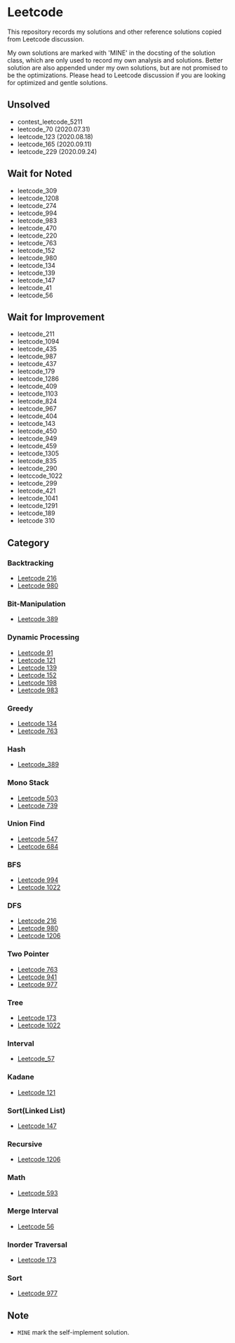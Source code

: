 # Leetcode

This repository records my solutions and other reference solutions copied from
Leetcode discussion.

My own solutions are marked with 'MINE' in the docsting of the solution class,
which are only used to record my own analysis and solutions. Better solution are
also appended under my own solutions, but are not promised to be the
optimizations. Please head to Leetcode discussion if you are looking for
optimized and gentle solutions.

## Unsolved

- contest_leetcode_5211
- leetcode_70 (2020.07.31)
- leetcode_123 (2020.08.18)
- leetcode_165 (2020.09.11)
- leetcode_229 (2020.09.24)

## Wait for Noted

- leetcode_309
- leetcode_1208
- leetcode_274
- leetcode_994
- leetcode_983
- leetcode_470
- leetcode_220
- leetcode_763
- leetcode_152
- leetcode_980
- leetcode_134
- leetcode_139
- leetcode_147
- leetcode_41
- leetcode_56

## Wait for Improvement

- leetcode_211
- leetcode_1094
- leetcode_435
- leetcode_987
- leetcode_437
- leetcode_179
- leetcode_1286
- leetcode_409
- leetcode_1103
- leetcode_824
- leetcode_967
- leetcode_404
- leetcode_143
- leetcode_450
- leetcode_949
- leetcode_459
- leetcode_1305
- leetcode_835
- leetcode_290
- leetccode_1022
- leetcode_299
- leetcode_421
- leetcode_1041
- leetcode_1291
- leetcode_189
- leetcode 310

## Category

### Backtracking

- [Leetcode 216](solutions/leetcode_216.py)
- [Leetcode 980](solutions/leetcode_980.py)

### Bit-Manipulation

- [Leetcode 389](solutions/leetcode_389.py)

### Dynamic Processing

- [Leetcode 91](solutions/leetcode_91.py)
- [Leetcode 121](solutions/leetcode_121.py)
- [Leetcode 139](solutions/leetcode_139.py)
- [Leetcode 152](solutions/leetcode_152.py)
- [Leetcode 198](solutions/leetcode_198.py)
- [Leetcode 983](solutions/leetcode_983.py)

### Greedy

- [Leetcode 134](solutions/leetcode_134.py)
- [Leetcode 763](solutions/leetcode_763.py)

### Hash

- [Leetcode_389](solutions/leetcode_389.py)

### Mono Stack

- [Leetcode 503](solutions/leetcode_503.py)
- [Leetcode 739](solutions/leetcode_739.py)

### Union Find

- [Leetcode 547](solutions/leetcode_547.py)
- [Leetcode 684](solutions/leetcode_684.py)

### BFS

- [Leetcode 994](solutions/leetcode_994.py)
- [Leetcode 1022](solutions/leetcode_1022.py)

### DFS

- [Leetcode 216](solutions/leetcode_216.py)
- [Leetcode 980](solutions/leetcode_980.py)
- [Leetcode 1206](solutions/leetcode_1206.py)

### Two Pointer

- [Leetcode 763](solutions/leetcode_763.py)
- [Leetcode 941](solutions/leetcode_941.py)
- [Leetcode 977](solutions/leetcode_977.py)

### Tree

- [Leetcode 173](solutions/leetcode_173.py)
- [Leetcode 1022](solutions/leetcode_1022.py)

### Interval

- [Leetcode_57](solutions/leetcode_57.py)

### Kadane

- [Leetcode 121](solutions/leetcode_121.py)

### Sort(Linked List)

- [Leetcode 147](solutions/leetcode_147.py)

### Recursive

- [Leetcode 1206](solutions/leetcode_1206.py)

### Math

- [Leetcode 593](solutions/leetcode_593.py)

### Merge Interval

- [Leetcode 56](solutions/leetcode_56.py)

### Inorder Traversal

- [Leetcode 173](solutions/leetcode_173.py)

### Sort

- [Leetcode 977](solutions/leetcode_977.py)

## Note

- `MINE` mark the self-implement solution.

